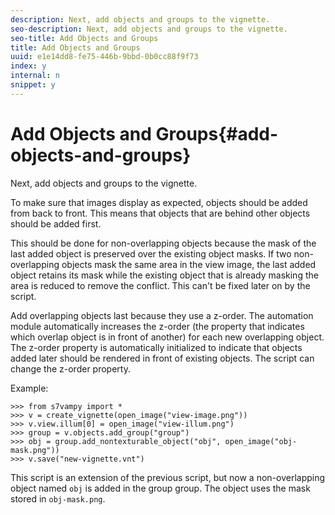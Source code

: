 ```yaml
---
description: Next, add objects and groups to the vignette.
seo-description: Next, add objects and groups to the vignette.
seo-title: Add Objects and Groups
title: Add Objects and Groups
uuid: e1e14dd8-fe75-446b-9bbd-0b0cc88f9f73
index: y
internal: n
snippet: y
---
```


# Add Objects and Groups{#add-objects-and-groups}

Next, add objects and groups to the vignette.

To make sure that images display as expected, objects should be added from back to front. This means that objects that are behind other objects should be added first.

This should be done for non-overlapping objects because the mask of the last added object is preserved over the existing object masks. If two non-overlapping objects mask the same area in the view image, the last added object retains its mask while the existing object that is already masking the area is reduced to remove the conflict. This can't be fixed later on by the script.

Add overlapping objects last because they use a z-order. The automation module automatically increases the z-order (the property that indicates which overlap object is in front of another) for each new overlapping object. The z-order property is automatically initialized to indicate that objects added later should be rendered in front of existing objects. The script can change the z-order property.

Example:

```
>>> from s7vampy import *
>>> v = create_vignette(open_image("view-image.png"))
>>> v.view.illum[0] = open_image("view-illum.png")
>>> group = v.objects.add_group("group")
>>> obj = group.add_nontexturable_object("obj", open_image("obj-mask.png"))
>>> v.save("new-vignette.vnt")
```

This script is an extension of the previous script, but now a non-overlapping object named `obj` is added in the group group. The object uses the mask stored in `obj-mask.png`. 
